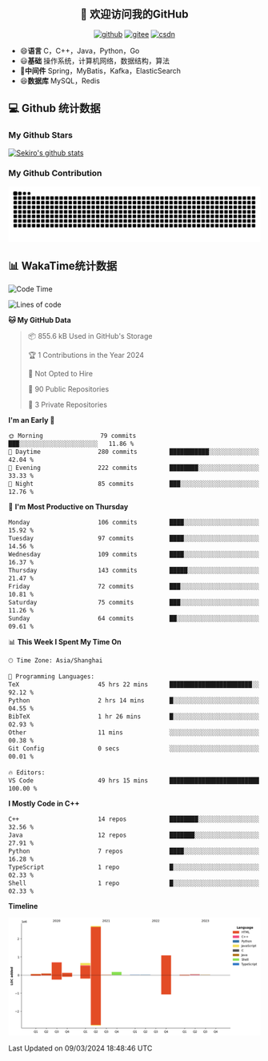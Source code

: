 <h2 align="center">👋 欢迎访问我的GitHub</h2>
<p align="center">
  <a href="https://666wxy666.github.io/"><img src="https://img.shields.io/badge/GitHub-24292e" alt="github"></a>
  <a href="https://gitee.com/wxy_666"><img src="https://img.shields.io/badge/Gitee-fe7300" alt="gitee"></a>
  <a href="https://blog.csdn.net/WXY_666"><img src="https://img.shields.io/badge/CSDN-cf000e" alt="csdn"></a>
</p>

- 😄**语言** C，C++，Java，Python，Go
- 😃**基础** 操作系统，计算机网络，数据结构，算法
- 🤣**中间件** Spring，MyBatis，Kafka，ElasticSearch
- 😆**数据库** MySQL，Redis

## 💻 Github 统计数据

### My Github Stars

[![Sekiro's github stats](https://github-readme-stats.vercel.app/api?username=666WXY666&count_private=true&show_icons=true&theme=tokyonight)](https://666wxy666.github.io/)

### My Github Contribution

![](https://github.com/666wxy666/666wxy666/blob/output/github-contribution-grid-snake.svg)

## 📊 WakaTime统计数据

<!--START_SECTION:waka-->
![Code Time](http://img.shields.io/badge/Code%20Time-1%2C969%20hrs%2030%20mins-blue)

![Lines of code](https://img.shields.io/badge/From%20Hello%20World%20I%27ve%20Written-5.7%20million%20lines%20of%20code-blue)

**🐱 My GitHub Data** 

> 📦 855.6 kB Used in GitHub's Storage 
 > 
> 🏆 1 Contributions in the Year 2024
 > 
> 🚫 Not Opted to Hire
 > 
> 📜 90 Public Repositories 
 > 
> 🔑 3 Private Repositories 
 > 
**I'm an Early 🐤** 

```text
🌞 Morning                79 commits          ███░░░░░░░░░░░░░░░░░░░░░░   11.86 % 
🌆 Daytime                280 commits         ███████████░░░░░░░░░░░░░░   42.04 % 
🌃 Evening                222 commits         ████████░░░░░░░░░░░░░░░░░   33.33 % 
🌙 Night                  85 commits          ███░░░░░░░░░░░░░░░░░░░░░░   12.76 % 
```
📅 **I'm Most Productive on Thursday** 

```text
Monday                   106 commits         ████░░░░░░░░░░░░░░░░░░░░░   15.92 % 
Tuesday                  97 commits          ████░░░░░░░░░░░░░░░░░░░░░   14.56 % 
Wednesday                109 commits         ████░░░░░░░░░░░░░░░░░░░░░   16.37 % 
Thursday                 143 commits         █████░░░░░░░░░░░░░░░░░░░░   21.47 % 
Friday                   72 commits          ███░░░░░░░░░░░░░░░░░░░░░░   10.81 % 
Saturday                 75 commits          ███░░░░░░░░░░░░░░░░░░░░░░   11.26 % 
Sunday                   64 commits          ██░░░░░░░░░░░░░░░░░░░░░░░   09.61 % 
```


📊 **This Week I Spent My Time On** 

```text
🕑︎ Time Zone: Asia/Shanghai

💬 Programming Languages: 
TeX                      45 hrs 22 mins      ███████████████████████░░   92.12 % 
Python                   2 hrs 14 mins       █░░░░░░░░░░░░░░░░░░░░░░░░   04.55 % 
BibTeX                   1 hr 26 mins        █░░░░░░░░░░░░░░░░░░░░░░░░   02.93 % 
Other                    11 mins             ░░░░░░░░░░░░░░░░░░░░░░░░░   00.38 % 
Git Config               0 secs              ░░░░░░░░░░░░░░░░░░░░░░░░░   00.01 % 

🔥 Editors: 
VS Code                  49 hrs 15 mins      █████████████████████████   100.00 % 
```

**I Mostly Code in C++** 

```text
C++                      14 repos            ████████░░░░░░░░░░░░░░░░░   32.56 % 
Java                     12 repos            ███████░░░░░░░░░░░░░░░░░░   27.91 % 
Python                   7 repos             ████░░░░░░░░░░░░░░░░░░░░░   16.28 % 
TypeScript               1 repo              █░░░░░░░░░░░░░░░░░░░░░░░░   02.33 % 
Shell                    1 repo              █░░░░░░░░░░░░░░░░░░░░░░░░   02.33 % 
```



**Timeline**

![Lines of Code chart](https://raw.githubusercontent.com/666WXY666/666WXY666/main/assets/bar_graph.png)


 Last Updated on 09/03/2024 18:48:46 UTC
<!--END_SECTION:waka-->

<!--
**666WXY666/666WXY666** is a ✨ _special_ ✨ repository because its `README.md` (this file) appears on your GitHub profile.

Here are some ideas to get you started:

- 🔭 I’m currently working on ...
- 🌱 I’m currently learning ...
- 👯 I’m looking to collaborate on ...
- 🤔 I’m looking for help with ...
- 💬 Ask me about ...
- 📫 How to reach me: ...
- 😄 Pronouns: ...
- ⚡ Fun fact: ...
-->
